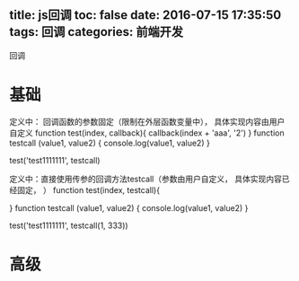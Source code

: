 title: js回调
toc: false
date: 2016-07-15 17:35:50
tags:
  回调
categories:
  前端开发
---

回调
<!--more-->

# 基础

定义中： 回调函数的参数固定（限制在外层函数变量中）， 具体实现内容由用户自定义
function test(index, callback){
  callback(index + 'aaa', '2')
}
function testcall (value1, value2) {
  console.log(value1, value2)
}

test('test1111111', testcall)


定义中：直接使用传参的回调方法testcall（参数由用户自定义， 具体实现内容已经固定， ）
function test(index, testcall){

}
function testcall (value1, value2) {
  console.log(value1, value2)
}

test('test1111111', testcall(1, 333))

# 高级
